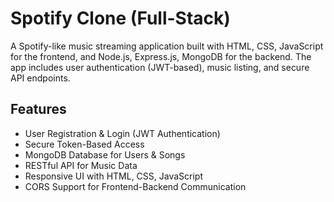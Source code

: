# Spotify Clone (Full-Stack)

A Spotify-like music streaming application built with HTML, CSS, JavaScript for the frontend, and Node.js, Express.js, MongoDB for the backend. The app includes user authentication (JWT-based), music listing, and secure API endpoints.

## Features

- User Registration & Login (JWT Authentication)
- Secure Token-Based Access
- MongoDB Database for Users & Songs
- RESTful API for Music Data
- Responsive UI with HTML, CSS, JavaScript
- CORS Support for Frontend-Backend Communication

